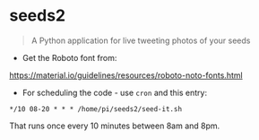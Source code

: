 seeds2
=======

> A Python application for live tweeting photos of your seeds

* Get the Roboto font from:

https://material.io/guidelines/resources/roboto-noto-fonts.html

* For scheduling the code - use `cron` and this entry:

```
*/10 08-20 * * * /home/pi/seeds2/seed-it.sh
```

That runs once every 10 minutes between 8am and 8pm.

